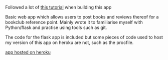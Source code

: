 
Followed a lot of [this tutorial](https://blog.miguelgrinberg.com/post/the-flask-mega-tutorial-part-i-hello-world) when building this app

Basic web app which allows users to post books and reviews thereof for a bookclub reference point. Mainly wrote it to familiarise myself with Python/flask and practise using tools such as git.

The code for the flask app is included but some pieces of code used to host my version of this app on heroku are not, such as the procfile.

[app hosted on heroku](http://arcane-eyrie-39035.herokuapp.com)


